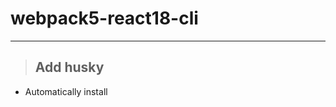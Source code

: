 # webpack5-react18-cli

---

> ## Add husky

- Automatically install

```shell npx husky-init && npm install

```
